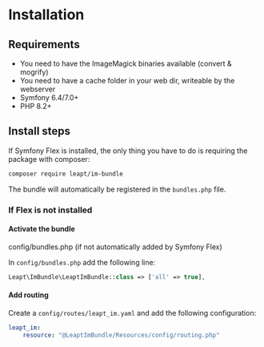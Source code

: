 # Installation

## Requirements

* You need to have the ImageMagick binaries available (convert & mogrify)
* You need to have a cache folder in your web dir, writeable by the webserver
* Symfony 6.4/7.0+
* PHP 8.2+

## Install steps

If Symfony Flex is installed, the only thing you have to do is requiring the package with composer:

```bash
composer require leapt/im-bundle
```

The bundle will automatically be registered in the `bundles.php` file.

### If Flex is not installed

#### Activate the bundle

config/bundles.php (if not automatically added by Symfony Flex)

In `config/bundles.php` add the following line:

```php
Leapt\ImBundle\LeaptImBundle::class => ['all' => true],
```

#### Add routing

Create a `config/routes/leapt_im.yaml` and add the following configuration:

```yaml
leapt_im:
    resource: "@LeaptImBundle/Resources/config/routing.php"
```
